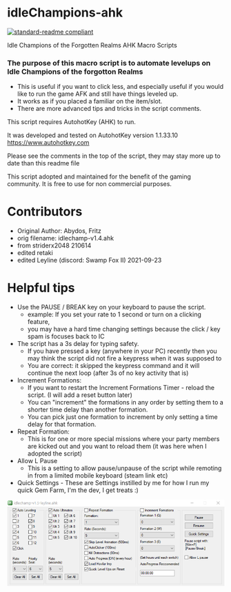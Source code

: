 # idleChampions-ahk
[![standard-readme compliant](https://img.shields.io/badge/readme%20style-standard-brightgreen.svg?style=flat-square)](https://github.com/RichardLitt/standard-readme)

Idle Champions of the Forgotten Realms AHK Macro Scripts

### The purpose of this macro script is to automate levelups on Idle Champions of the forgotton Realms
   - This is useful if you want to click less, and especially useful if you would like to run the game AFK and still have things leveled up.
   - It works as if you placed a familiar on the item/slot.
   - There are more advanced tips and tricks in the script comments.

 This script requires AutohotKey (AHK) to run.
 
 It was developed and tested on AutohotKey version 1.1.33.10 https://www.autohotkey.com
 
 Please see the comments in the top of the script, they may stay more up to date than this readme file

 This script adopted and maintained for the benefit of the gaming community.  It is free to use for non commercial purposes.

# Contributors
- Original Author: Abydos, Fritz
- orig filename: idlechamp-v1.4.ahk
- from striderx2048 210614
- edited retaki
- edited Leyline (discord: Swamp Fox II) 2021-09-23

# Helpful tips
 - Use the PAUSE / BREAK key on your keyboard to pause the script.
   - example: If you set your rate to 1 second or turn on a clicking feature,
   - you may have a hard time changing settings because the click / key spam is focuses back to IC
 - The script has a 3s delay for typing safety.
   - If you have pressed a key (anywhere in your PC) recently then you may think the script did not fire a keypress when it was supposed to
  	- You are correct: it skipped the keypress command and it will continue the next loop (after 3s of no key activity that is)
 - Increment Formations:
  	- If you want to restart the Increment Formations Timer - reload the script.  (I will add a reset button later)
  	- You can "increment" the formations in any order by setting them to a shorter time delay than another formation.
  	- You can pick just one formation to increment by only setting a time delay for that formation.
 - Repeat Formation:
  	- This is for one or more special missions where your party members are kicked out and you want to reload them (it was here when I adopted the script)
 -	Allow L Pause
  	-	This is a setting to allow pause/unpause of the script while remoting in from a limited mobile keyboard (steam link etc)
 -	Quick Settings
  		- These are Settings instilled by me for how I run my quick Gem Farm, I'm the dev, I get treats :)


   ![Alt text](UI-sample.png?raw=true "UI Screenshot")
